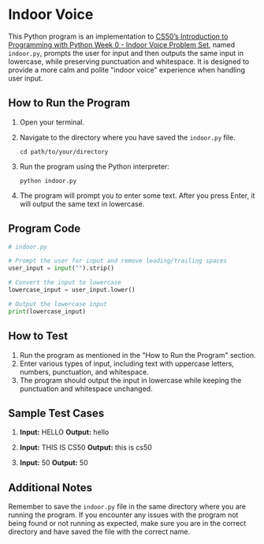 # Indoor Voice

This Python program is an implementation to [CS50’s Introduction to Programming with Python Week 0 - Indoor Voice Problem Set](https://cs50.harvard.edu/python/2022/psets/0/indoor/), named `indoor.py`, prompts the user for input and then outputs the same input in lowercase, while preserving punctuation and whitespace. It is designed to provide a more calm and polite "indoor voice" experience when handling user input.

## How to Run the Program

1. Open your terminal.
2. Navigate to the directory where you have saved the `indoor.py` file.

   ```
   cd path/to/your/directory
   ```

3. Run the program using the Python interpreter:

   ```
   python indoor.py
   ```

4. The program will prompt you to enter some text. After you press Enter, it will output the same text in lowercase.

## Program Code

```python
# indoor.py

# Prompt the user for input and remove leading/trailing spaces
user_input = input("").strip()

# Convert the input to lowercase
lowercase_input = user_input.lower()

# Output the lowercase input
print(lowercase_input)
```

## How to Test

1. Run the program as mentioned in the "How to Run the Program" section.
2. Enter various types of input, including text with uppercase letters, numbers, punctuation, and whitespace.
3. The program should output the input in lowercase while keeping the punctuation and whitespace unchanged.

## Sample Test Cases

1. **Input:** HELLO
   **Output:** hello

2. **Input:** THIS IS CS50
   **Output:** this is cs50

3. **Input:** 50
   **Output:** 50

## Additional Notes

Remember to save the `indoor.py` file in the same directory where you are running the program. If you encounter any issues with the program not being found or not running as expected, make sure you are in the correct directory and have saved the file with the correct name.
